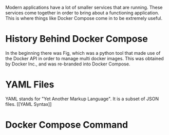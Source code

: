 Modern applications have a lot of smaller services that are running. These services come together in order to bring about a functioning application. This is where things like Docker Compose come in to be extremely useful.
# History Behind Docker Compose
In the beginning there was Fig, which was a python tool that made use of the Docker API in order to manage multi docker images. This was obtained by Docker Inc., and was re-branded into Docker Compose.
# YAML Files
YAML stands for "Yet Another Markup Language". It is a subset of JSON files. 
[[YAML Syntax]]
# Docker Compose Command


